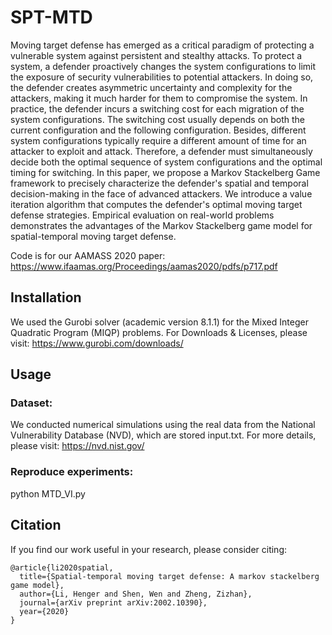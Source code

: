 # SPT-MTD
Moving target defense has emerged as a critical paradigm of protecting a vulnerable system against persistent and stealthy attacks. To protect a system,  a defender proactively changes the system configurations to limit the exposure of security vulnerabilities to potential attackers. In doing so, the defender creates asymmetric uncertainty and complexity for the attackers, making it much harder for them to compromise the system. In practice, the defender incurs a switching cost for each migration of the system configurations. The switching cost usually depends on both the current configuration and the following configuration. Besides,  different system configurations typically require a different amount of time for an attacker to exploit and attack. Therefore, a defender must simultaneously decide both the optimal sequence of system configurations and the optimal timing for switching. In this paper, we propose a Markov Stackelberg Game framework to precisely characterize the defender's spatial and temporal decision-making in the face of advanced attackers. We introduce a value iteration algorithm that computes the defender's optimal moving target defense strategies. Empirical evaluation on real-world problems demonstrates the advantages of the Markov Stackelberg game model for spatial-temporal moving target defense.

Code is for our AAMASS 2020 paper: https://www.ifaamas.org/Proceedings/aamas2020/pdfs/p717.pdf

## Installation
We used the Gurobi solver (academic version 8.1.1) for the Mixed Integer Quadratic Program (MIQP) problems. For Downloads & Licenses, please visit: https://www.gurobi.com/downloads/

## Usage
### Dataset:
We conducted numerical simulations using the real data from the National Vulnerability Database (NVD), which are stored input.txt. For more details, please visit: https://nvd.nist.gov/

### Reproduce experiments:
python MTD_VI.py

## Citation
If you find our work useful in your research, please consider citing:
```
@article{li2020spatial,
  title={Spatial-temporal moving target defense: A markov stackelberg game model},
  author={Li, Henger and Shen, Wen and Zheng, Zizhan},
  journal={arXiv preprint arXiv:2002.10390},
  year={2020}
}
